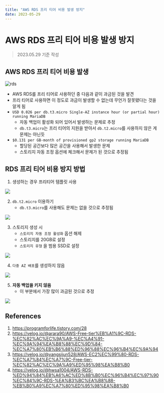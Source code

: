 ```yaml
---
title: "AWS RDS 프리 티어 비용 발생 방지"
date: 2023-05-29
---
```


# AWS RDS 프리 티어 비용 발생 방지

> 2023.05.29 기준 작성

## AWS RDS 프리 티어 비용 발생

![rds](./imgs/2023-05-29-1.PNG)

- AWS RDS를 프리 티어로 사용하던 중 다음과 같이 과금된 것을 발견
- 프리 티어로 사용하면 이 정도로 과금이 발생할 수 없는데 무언가 잘못됐다는 것을 알게 됨
- `USD 0.026 per db.t3.micro Single-AZ instance hour (or partial hour) running MariaDB`
  - 자동 백업이 활성화 되어 있어서 발생하는 문제로 추정
  - `db.t3.micro`는 프리 티어의 지원을 받아서 `db.t2.micro`를 사용하지 않은 게 문제는 아닌듯
- `$0.131 per GB-month of provisioned gp2 storage running MariaDB`
  - 할당된 공간보다 많은 공간을 사용해서 발생한 문제
  - 스토리지 자동 조정 옵션에 체크해서 문제가 된 것으로 추정됨

## RDS 프리 티어 비용 방지 방법

1. 생성하는 경우 프리티어 템플릿 사용

![](./imgs/2023-05-29-2.PNG)

2. `db.t2.micro` 이용하기
   - `db.t3.micro`를 사용해도 문제는 없을 것으로 추정됨

![](./imgs/2023-05-29-6.PNG)

3. 스토리지 생성 시
   - `스토리지 자동 조정 활성화` 옵션 해제
   - 스토리지를 20GB로 설정
   - `스토리지 유형` 을 범용 SSD로 설정

![](./imgs/2023-05-29-3.PNG)

4. `다중 AZ 배포`를 생성하지 않음

![](./imgs/2023-05-29-4.PNG)

5. **자동 백업을 키지 않음**
   - 이 부분에서 가장 많이 과금된 것으로 추정

![](./imgs/2023-05-29-5.PNG)

## References

1. https://programforlife.tistory.com/28
2. https://velog.io/@arara90/AWS-Free-tier%EB%A1%9C-RDS-%EC%82%AC%EC%9A%A9-%EC%A4%91-%EC%9A%94%EA%B8%88%EC%9D%84-%EC%A7%80%EB%B6%88%ED%96%88%EC%96%B4%EC%9A%94
3. https://velog.io/@yangsijun528/AWS-EC2%EC%99%80-RDS-%EC%A7%84%EC%A7%9C-Free-tier-%EC%82%AC%EC%9A%A9%ED%95%98%EA%B8%B0
4. https://velog.io/@hwsa1004/AWS-RDS-%ED%94%84%EB%A6%AC%ED%8B%B0%EC%96%B4%EC%97%90%EC%84%9C-RDS-%EA%B3%BC%EA%B8%88-%EB%B0%A9%EC%A7%80%ED%95%98%EA%B8%B0
